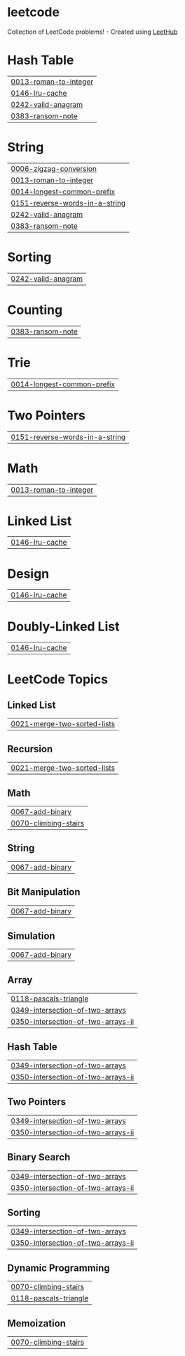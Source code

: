 # leetcode
Collection of LeetCode problems! - Created using [LeetHub](https://github.com/QasimWani/LeetHub)


# Hash Table
|  |
| ------- |
| [0013-roman-to-integer](https://github.com/hib4/leetcode/tree/master/0013-roman-to-integer) |
| [0146-lru-cache](https://github.com/hib4/leetcode/tree/master/0146-lru-cache) |
| [0242-valid-anagram](https://github.com/hib4/leetcode/tree/master/0242-valid-anagram) |
| [0383-ransom-note](https://github.com/hib4/leetcode/tree/master/0383-ransom-note) |
# String
|  |
| ------- |
| [0006-zigzag-conversion](https://github.com/hib4/leetcode/tree/master/0006-zigzag-conversion) |
| [0013-roman-to-integer](https://github.com/hib4/leetcode/tree/master/0013-roman-to-integer) |
| [0014-longest-common-prefix](https://github.com/hib4/leetcode/tree/master/0014-longest-common-prefix) |
| [0151-reverse-words-in-a-string](https://github.com/hib4/leetcode/tree/master/0151-reverse-words-in-a-string) |
| [0242-valid-anagram](https://github.com/hib4/leetcode/tree/master/0242-valid-anagram) |
| [0383-ransom-note](https://github.com/hib4/leetcode/tree/master/0383-ransom-note) |
# Sorting
|  |
| ------- |
| [0242-valid-anagram](https://github.com/hib4/leetcode/tree/master/0242-valid-anagram) |
# Counting
|  |
| ------- |
| [0383-ransom-note](https://github.com/hib4/leetcode/tree/master/0383-ransom-note) |
# Trie
|  |
| ------- |
| [0014-longest-common-prefix](https://github.com/hib4/leetcode/tree/master/0014-longest-common-prefix) |
# Two Pointers
|  |
| ------- |
| [0151-reverse-words-in-a-string](https://github.com/hib4/leetcode/tree/master/0151-reverse-words-in-a-string) |
# Math
|  |
| ------- |
| [0013-roman-to-integer](https://github.com/hib4/leetcode/tree/master/0013-roman-to-integer) |
# Linked List
|  |
| ------- |
| [0146-lru-cache](https://github.com/hib4/leetcode/tree/master/0146-lru-cache) |
# Design
|  |
| ------- |
| [0146-lru-cache](https://github.com/hib4/leetcode/tree/master/0146-lru-cache) |
# Doubly-Linked List
|  |
| ------- |
| [0146-lru-cache](https://github.com/hib4/leetcode/tree/master/0146-lru-cache) |
<!---LeetCode Topics Start-->
# LeetCode Topics
## Linked List
|  |
| ------- |
| [0021-merge-two-sorted-lists](https://github.com/hib4/leetcode/tree/master/0021-merge-two-sorted-lists) |
## Recursion
|  |
| ------- |
| [0021-merge-two-sorted-lists](https://github.com/hib4/leetcode/tree/master/0021-merge-two-sorted-lists) |
## Math
|  |
| ------- |
| [0067-add-binary](https://github.com/hib4/leetcode/tree/master/0067-add-binary) |
| [0070-climbing-stairs](https://github.com/hib4/leetcode/tree/master/0070-climbing-stairs) |
## String
|  |
| ------- |
| [0067-add-binary](https://github.com/hib4/leetcode/tree/master/0067-add-binary) |
## Bit Manipulation
|  |
| ------- |
| [0067-add-binary](https://github.com/hib4/leetcode/tree/master/0067-add-binary) |
## Simulation
|  |
| ------- |
| [0067-add-binary](https://github.com/hib4/leetcode/tree/master/0067-add-binary) |
## Array
|  |
| ------- |
| [0118-pascals-triangle](https://github.com/hib4/leetcode/tree/master/0118-pascals-triangle) |
| [0349-intersection-of-two-arrays](https://github.com/hib4/leetcode/tree/master/0349-intersection-of-two-arrays) |
| [0350-intersection-of-two-arrays-ii](https://github.com/hib4/leetcode/tree/master/0350-intersection-of-two-arrays-ii) |
## Hash Table
|  |
| ------- |
| [0349-intersection-of-two-arrays](https://github.com/hib4/leetcode/tree/master/0349-intersection-of-two-arrays) |
| [0350-intersection-of-two-arrays-ii](https://github.com/hib4/leetcode/tree/master/0350-intersection-of-two-arrays-ii) |
## Two Pointers
|  |
| ------- |
| [0349-intersection-of-two-arrays](https://github.com/hib4/leetcode/tree/master/0349-intersection-of-two-arrays) |
| [0350-intersection-of-two-arrays-ii](https://github.com/hib4/leetcode/tree/master/0350-intersection-of-two-arrays-ii) |
## Binary Search
|  |
| ------- |
| [0349-intersection-of-two-arrays](https://github.com/hib4/leetcode/tree/master/0349-intersection-of-two-arrays) |
| [0350-intersection-of-two-arrays-ii](https://github.com/hib4/leetcode/tree/master/0350-intersection-of-two-arrays-ii) |
## Sorting
|  |
| ------- |
| [0349-intersection-of-two-arrays](https://github.com/hib4/leetcode/tree/master/0349-intersection-of-two-arrays) |
| [0350-intersection-of-two-arrays-ii](https://github.com/hib4/leetcode/tree/master/0350-intersection-of-two-arrays-ii) |
## Dynamic Programming
|  |
| ------- |
| [0070-climbing-stairs](https://github.com/hib4/leetcode/tree/master/0070-climbing-stairs) |
| [0118-pascals-triangle](https://github.com/hib4/leetcode/tree/master/0118-pascals-triangle) |
## Memoization
|  |
| ------- |
| [0070-climbing-stairs](https://github.com/hib4/leetcode/tree/master/0070-climbing-stairs) |
<!---LeetCode Topics End-->